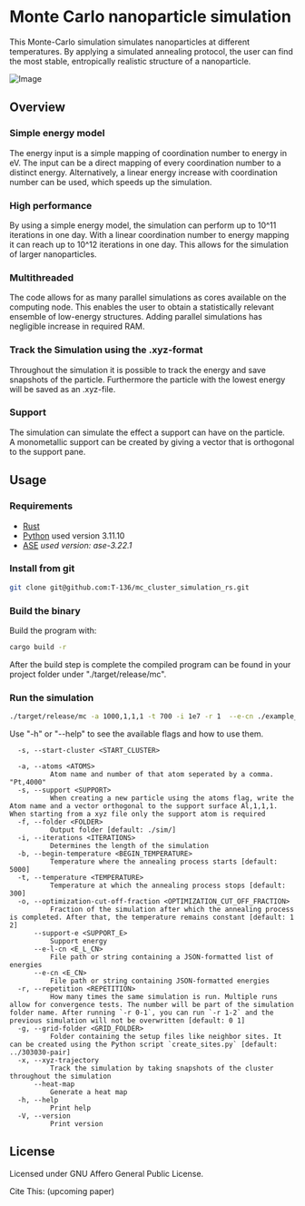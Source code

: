 # Monte Carlo nanoparticle simulation

This Monte-Carlo simulation simulates nanoparticles at different temperatures. 
By applying a simulated annealing protocol, the user can find the most stable, entropically realistic structure of a nanoparticle.

![Image](https://github.com/user-attachments/assets/1aaf0711-65a0-447b-8a4c-2bdc36ef0774)
<!--![Image pdf](../particle_supp.png "particle with support")-->

## Overview 

### Simple energy model
The energy input is a simple mapping of coordination number to energy in eV. The input can be a direct mapping of every coordination number to a distinct energy. Alternatively, a linear energy increase with coordination number can be used, which speeds up the simulation.

### High performance
By using a simple energy model, the simulation can perform up to 10^11 iterations in one day. With a linear coordination number to energy mapping it can reach up to 10^12 iterations in one day. This allows for the simulation of larger nanoparticles. 

### Multithreaded
The code allows for as many parallel simulations as cores available on the computing node. This enables the user to obtain a statistically relevant ensemble of low-energy structures. Adding parallel simulations has negligible increase in required RAM.

### Track the Simulation using the .xyz-format
Throughout the simulation it is possible to track the energy and save snapshots of the particle.
Furthermore the particle with the lowest energy will be saved as an .xyz-file.

### Support
The simulation can simulate the effect a support can have on the particle.  
A monometallic support can be created by giving a vector that is orthogonal to the support pane.


## Usage

### Requirements

- [Rust](https://www.rust-lang.org/tools/install)
- [Python](https://www.python.org/) used version 3.11.10
- [ASE](https://wiki.fysik.dtu.dk/ase/) *used version: ase-3.22.1*

### Install from git 
```bash
git clone git@github.com:T-136/mc_cluster_simulation_rs.git
```
<!--\pagebreak-->

### Build the binary

Build the program with:
```bash
cargo build -r
```
After the build step is complete the compiled program can be found in your project folder under "./target/release/mc".

### Run the simulation

```bash
./target/release/mc -a 1000,1,1,1 -t 700 -i 1e7 -r 1  --e-cn ./example_energy.json -o 9/10 -g ./303030-grid/ --support-e -100
```

Use "-h" or "--help" to see the available flags and how to use them. 
```
  -s, --start-cluster <START_CLUSTER>

  -a, --atoms <ATOMS>
          Atom name and number of that atom seperated by a comma. "Pt,4000"
  -s, --support <SUPPORT>
          When creating a new particle using the atoms flag, write the Atom name and a vector orthogonal to the support surface Al,1,1,1. When starting from a xyz file only the support atom is required
  -f, --folder <FOLDER>
          Output folder [default: ./sim/]
  -i, --iterations <ITERATIONS>
          Determines the length of the simulation
  -b, --begin-temperature <BEGIN_TEMPERATURE>
          Temperature where the annealing process starts [default: 5000]
  -t, --temperature <TEMPERATURE>
          Temperature at which the annealing process stops [default: 300]
  -o, --optimization-cut-off-fraction <OPTIMIZATION_CUT_OFF_FRACTION>
          Fraction of the simulation after which the annealing process is completed. After that, the temperature remains constant [default: 1 2]
      --support-e <SUPPORT_E>
          Support energy
      --e-l-cn <E_L_CN>
          File path or string containing a JSON-formatted list of energies
      --e-cn <E_CN>
          File path or string containing JSON-formatted energies
  -r, --repetition <REPETITION>
          How many times the same simulation is run. Multiple runs allow for convergence tests. The number will be part of the simulation folder name. After running `-r 0-1`, you can run `-r 1-2` and the previous simulation will not be overwritten [default: 0 1]
  -g, --grid-folder <GRID_FOLDER>
          Folder containing the setup files like neighbor sites. It can be created using the Python script `create_sites.py` [default: ../303030-pair]
  -x, --xyz-trajectory
          Track the simulation by taking snapshots of the cluster throughout the simulation
      --heat-map
          Generate a heat map
  -h, --help
          Print help
  -V, --version
          Print version
```

## License

Licensed under GNU Affero General Public License. 

Cite This: (upcoming paper)


